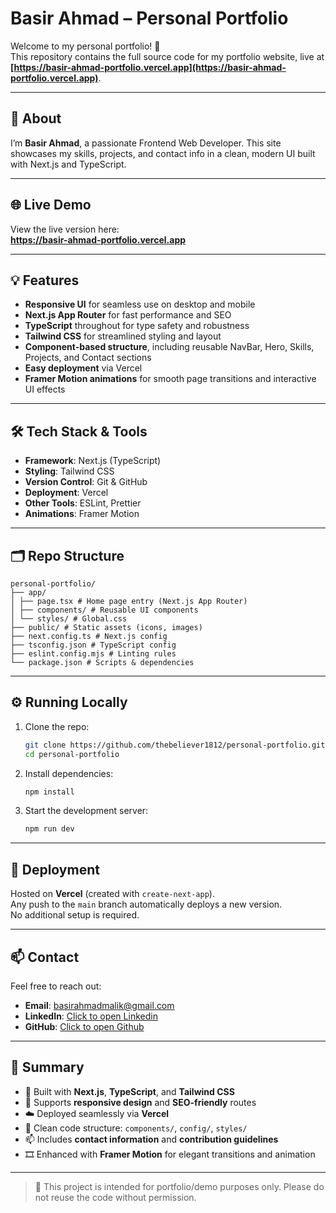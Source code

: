# Basir Ahmad – Personal Portfolio

Welcome to my personal portfolio! 🚀  
This repository contains the full source code for my portfolio website, live at **[https://basir-ahmad-portfolio.vercel.app](https://basir-ahmad-portfolio.vercel.app)**.

---

## 📖 About

I’m **Basir Ahmad**, a passionate Frontend Web Developer. This site showcases my skills, projects, and contact info in a clean, modern UI built with Next.js and TypeScript.

---

## 🌐 Live Demo

View the live version here:  
**https://basir-ahmad-portfolio.vercel.app**

---

## 💡 Features

- **Responsive UI** for seamless use on desktop and mobile
- **Next.js App Router** for fast performance and SEO
- **TypeScript** throughout for type safety and robustness
- **Tailwind CSS** for streamlined styling and layout
- **Component‑based structure**, including reusable NavBar, Hero, Skills, Projects, and Contact sections
- **Easy deployment** via Vercel
- **Framer Motion animations** for smooth page transitions and interactive UI effects

---

## 🛠️ Tech Stack & Tools

- **Framework**: Next.js (TypeScript)
- **Styling**: Tailwind CSS
- **Version Control**: Git & GitHub
- **Deployment**: Vercel
- **Other Tools**: ESLint, Prettier
- **Animations**: Framer Motion

---

## 🗂️ Repo Structure

```
personal-portfolio/
├── app/
│ ├── page.tsx # Home page entry (Next.js App Router)
│ ├── components/ # Reusable UI components
│ └── styles/ # Global.css
├── public/ # Static assets (icons, images)
├── next.config.ts # Next.js config
├── tsconfig.json # TypeScript config
├── eslint.config.mjs # Linting rules
└── package.json # Scripts & dependencies
```

---

## ⚙️ Running Locally

1. Clone the repo:

   ```bash
   git clone https://github.com/thebeliever1812/personal-portfolio.git
   cd personal-portfolio
   ```

2. Install dependencies:

   ```bash
   npm install
   ```

3. Start the development server:
   ```bash
   npm run dev
   ```

---

## 🚀 Deployment

Hosted on **Vercel** (created with `create-next-app`).  
Any push to the `main` branch automatically deploys a new version.  
No additional setup is required.

---

## 📫 Contact

Feel free to reach out:

- **Email**: basirahmadmalik@gmail.com
- **LinkedIn**: [Click to open Linkedin](https://www.linkedin.com/in/basir-ahmad-1a5851210)
- **GitHub**: [Click to open Github](https://github.com/thebeliever1812)

---

## 📝 Summary

- 🚧 Built with **Next.js**, **TypeScript**, and **Tailwind CSS**
- 📱 Supports **responsive design** and **SEO-friendly** routes
- ☁️ Deployed seamlessly via **Vercel**
- 🧱 Clean code structure: `components/`, `config/`, `styles/`
- 📫 Includes **contact information** and **contribution guidelines**
- 🎞️ Enhanced with **Framer Motion** for elegant transitions and animation

---

> 📌 This project is intended for portfolio/demo purposes only. Please do not reuse the code without permission.
